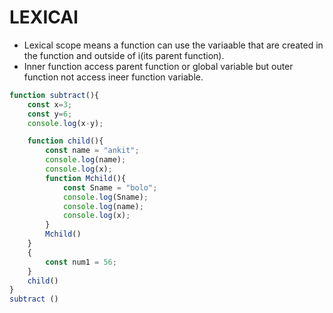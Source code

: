 # LEXICAl
- Lexical scope means a function can use the variaable that are created in the function and outside of i(its parent function).
- Inner function access parent function or global variable but outer function not access ineer function variable.

```javascript
function subtract(){
    const x=3;
    const y=6;
    console.log(x-y);

    function child(){
        const name = "ankit";
        console.log(name);
        console.log(x);
        function Mchild(){
            const Sname = "bolo";
            console.log(Sname);
            console.log(name);
            console.log(x);
        }
        Mchild()
    }
    {
        const num1 = 56;
    }
    child()
}
subtract ()
```
